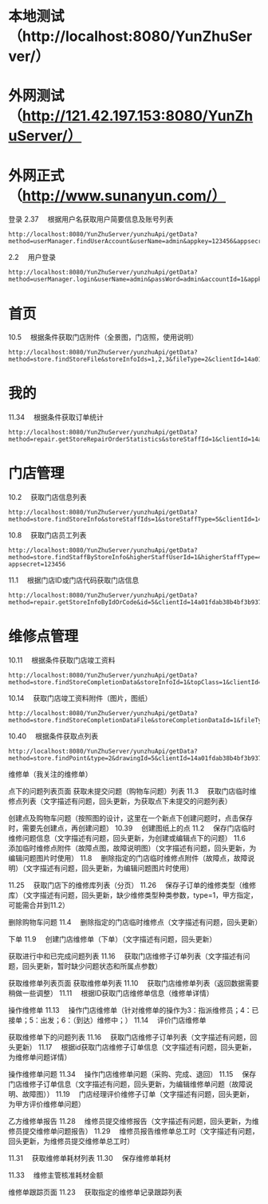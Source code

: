 # 本地测试（http://localhost:8080/YunZhuServer/）
# 外网测试（http://121.42.197.153:8080/YunZhuServer/）
# 外网正式（http://www.sunanyun.com/）

登录
2.37　 根据用户名获取用户简要信息及账号列表
```
http://localhost:8080/YunZhuServer/yunzhuApi/getData?method=userManager.findUserAccount&userName=admin&appkey=123456&appsecret=123456
```
2.2　 用户登录
```
http://localhost:8080/YunZhuServer/yunzhuApi/getData?method=userManager.login&userName=admin&passWord=admin&accountId=1&appkey=123456&appsecret=123456&clientId=request
```
# 首页
10.5　 根据条件获取门店附件（全景图，门店照，使用说明）
```
http://localhost:8080/YunZhuServer/yunzhuApi/getData?method=store.findStoreFile&storeInfoIds=1,2,3&fileType=2&clientId=14a01fdab38b4bf3b93781e20aa3777b&appkey=123456&appsecret=123456
```
# 我的
11.34　 根据条件获取订单统计
```
http://localhost:8080/YunZhuServer/yunzhuApi/getData?method=repair.getStoreRepairOrderStatistics&storeStaffId=1&clientId=14a01fdab38b4bf3b93781e20aa3777b&appkey=123456&appsecret=123456
```
# 门店管理
10.2　 获取门店信息列表
```
http://localhost:8080/YunZhuServer/yunzhuApi/getData?method=store.findStoreInfo&storeStaffIds=1&storeStaffType=5&clientId=14a01fdab38b4bf3b93781e20aa3777b&appkey=123456&appsecret=123456
```
10.8　 获取门店员工列表
```
http://localhost:8080/YunZhuServer/yunzhuApi/getData?method=store.findStaffByStoreInfo&higherStaffUserId=1&higherStaffType=4&staffSource=2&staffType=5&clientId=14a01fdab38b4bf3b93781e20aa3777b&appkey=123456&
appsecret=123456
```
11.1　 根据门店ID或门店代码获取门店信息
```
http://localhost:8080/YunZhuServer/yunzhuApi/getData?method=repair.getStoreInfoByIdOrCode&id=5&clientId=14a01fdab38b4bf3b93781e20aa3777b&appkey=123456&appsecret=123456
```
# 维修点管理
10.11　 根据条件获取门店竣工资料
```
http://localhost:8080/YunZhuServer/yunzhuApi/getData?method=store.findStoreCompletionData&storeInfoId=1&topClass=1&clientId=14a01fdab38b4bf3b93781e20aa3777b&appkey=123456&appsecret=123456
```
10.14　 获取门店竣工资料附件（图片，图纸）
```
http://localhost:8080/YunZhuServer/yunzhuApi/getData?method=store.findStoreCompletionDataFile&storeCompletionDataId=1&fileType=2&clientId=14a01fdab38b4bf3b93781e20aa3777b&appkey=123456&appsecret=123456
```
10.40　 根据条件获取点列表
```
http://localhost:8080/YunZhuServer/yunzhuApi/getData?method=store.findPoint&type=2&drawingId=5&clientId=14a01fdab38b4bf3b93781e20aa3777b&appkey=123456&appsecret=123456
```

维修单（我关注的维修单）



点下的问题列表页面
获取未提交问题（购物车问题）列表
11.3　 获取门店临时维修点列表（文字描述有问题，回头更新，为获取点下未提交的问题列表）

创建点及购物车问题（按照图的设计，这里在一个新点下创建问题时，点击保存时，需要先创建点，再创建问题）
10.39　 创建图纸上的点
11.2　 保存门店临时维修问题信息（文字描述有问题，回头更新，为创建或编辑点下的问题）
11.6　 添加临时维修点附件（故障点图，故障说明图）（文字描述有问题，回头更新，为编辑问题图片时使用）
11.8　 删除指定的门店临时维修点附件（故障点，故障说明）（文字描述有问题，回头更新，为编辑问题图片时使用）

11.25　 获取门店下的维修库列表（分页）
11.26　 保存子订单的维修类型（维修库）（文字描述有问题，回头更新，缺少维修类型种类参数，type=1，甲方指定，可能需合并到11.2）

删除购物车问题
11.4　 删除指定的门店临时维修点（文字描述有问题，回头更新）

下单
11.9　 创建门店维修单（下单）（文字描述有问题，回头更新）

获取进行中和已完成问题列表
11.16　 获取门店维修子订单列表（文字描述有问题，回头更新，暂时缺少问题状态和所属点参数）

获取维修单列表页面
获取维修单列表
11.10　 获取门店维修单列表（返回数据需要稍做一些调整）
11.11　 根据ID获取门店维修单信息（维修单详情）

操作维修单
11.13　 操作门店维修单（针对维修单的操作为3：指派维修员；4：已接单；5：出发；6：（到达）维修中；）
11.14　 评价门店维修单

获取维修单下的问题列表
11.16　 获取门店维修子订单列表（文字描述有问题，回头更新）
11.17　 根据id获取门店维修子订单信息（文字描述有问题，回头更新，为维修单问题详情）

操作维修单问题
11.34　 操作门店维修单问题（采购、完成、退回）
11.15　 保存门店维修子订单信息（文字描述有问题，回头更新，为编辑维修单问题（故障说明、故障图））
11.19　 门店经理评价维修子订单（文字描述有问题，回头更新，为甲方评价维修单问题）

乙方维修单报告
11.28　 维修员提交维修报告（文字描述有问题，回头更新，为维修员提交维修单问题报告）
11.29　 维修员报告维修单总工时（文字描述有问题，回头更新，为维修员提交维修单总工时）

11.31　 获取维修单耗材列表
11.30　 保存维修单耗材

11.33　 维修主管核准耗材金额

维修单跟踪页面
11.23　 获取指定的维修单记录跟踪列表